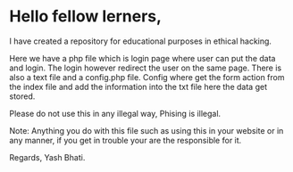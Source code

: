 # Hello fellow lerners,

I have created a repository for educational purposes in ethical hacking.

Here we have a php file which is login page where user can put the data and login. The login however redirect the user on the same page.
There is also a text file and a config.php file. Config where get the form action from the index file and add the information into the 
txt file here the data get stored.

Please do not use this in any illegal way, Phising is illegal.

Note: Anything you do with this file such as using this in your website or in any manner, if you get in trouble your are the responsible for it.

Regards,
Yash Bhati.
